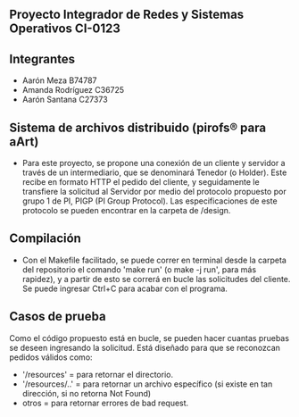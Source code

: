 ## Proyecto Integrador de Redes y Sistemas Operativos CI-0123

## Integrantes
* Aarón Meza B74787
* Amanda Rodríguez C36725
* Aarón Santana C27373

## Sistema de archivos distribuido (pirofs® para aArt)
* Para este proyecto, se propone una conexión de un cliente y servidor a través de un intermediario, que se denominará Tenedor (o Holder). Este recibe en formato HTTP el pedido del cliente, y seguidamente le transfiere la solicitud al Servidor por medio del protocolo propuesto por grupo 1 de PI, PIGP (PI Group Protocol). Las especificaciones de este protocolo se pueden encontrar en la carpeta de /design. 


## Compilación
* Con el Makefile facilitado, se puede correr en terminal desde la carpeta del repositorio el comando 'make run' (o make -j run', para más rapidez), y a partir de esto se correrá en bucle las solicitudes del cliente. Se puede ingresar Ctrl+C para acabar con el programa.


## Casos de prueba
Como el código propuesto está en bucle, se pueden hacer cuantas pruebas se deseen ingresando la solicitud. Está diseñado para que se reconozcan pedidos válidos como:
* '/resources' = para retornar el directorio.
* '/resources/..' = para retornar un archivo específico (si existe en tan dirección, si no retorna Not Found)
* otros = para retornar errores de bad request. 
